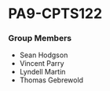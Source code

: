 # PA9-CPTS122


### Group Members
- Sean Hodgson
- Vincent Parry
- Lyndell Martin
- Thomas Gebrewold

